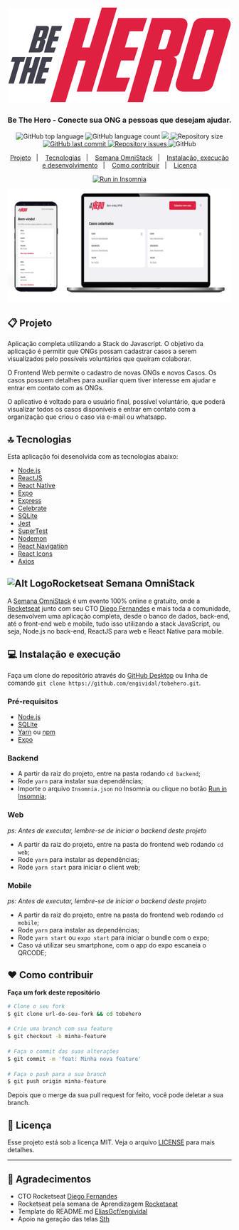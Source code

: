 <h1 align="center">
  <img src=".github/logo.svg" alt="Be The Hero">
</h1>

<h3 align="center">
  Be The Hero - Conecte sua ONG a pessoas que desejam ajudar.
</h3>

<p align="center">
  <img alt="GitHub top language" src="https://img.shields.io/github/languages/top/engividal/tobehero">
  
  <img alt="GitHub language count" src="https://img.shields.io/github/languages/count/engividal/tobehero">
  
  <a href="https://www.codacy.com/manual/engividal/tobehero?    utm_source=github.com&amp;utm_medium=referral&amp;utm_content=engividal/tobehero&amp;utm_campaign=Badge_Grade">
  <img src="https://api.codacy.com/project/badge/Grade/af7ef38b79414492844663ebbbf4e21b"/>
  </a>
  
  <img alt="Repository size" src="https://img.shields.io/github/repo-size/engividal/tobehero">
  
  <a href="https://github.com/engividal/tobehero/commits/master">
    <img alt="GitHub last commit" src="https://img.shields.io/github/last-commit/engividal/tobehero">
  </a>
  
  <a href="https://github.com/engividal/tobehero/issues">
    <img alt="Repository issues" src="https://img.shields.io/github/issues/engividal/tobehero">
  </a>
  
  <img alt="GitHub" src="https://img.shields.io/github/license/engividal/tobehero">
</p>

<p align="center">
  <a href="#%EF%B8%8F-projeto">Projeto</a>&nbsp;&nbsp;&nbsp;|&nbsp;&nbsp;&nbsp;
  <a href="#-tecnologias">Tecnologias</a>&nbsp;&nbsp;&nbsp;|&nbsp;&nbsp;&nbsp;
  <a href="#-semana-omnistack">Semana OmniStack</a>&nbsp;&nbsp;&nbsp;|&nbsp;&nbsp;&nbsp;
  <a href="#-instalação-execução-e-desenvolvimento">Instalação, execução e desenvolvimento</a>&nbsp;&nbsp;&nbsp;|&nbsp;&nbsp;&nbsp;
  <a href="#-como-contribuir">Como contribuir</a>&nbsp;&nbsp;&nbsp;|&nbsp;&nbsp;&nbsp;
  <a href="#-licença">Licença</a>
</p>

<p id="insomniaButton" align="center">
  <a href="https://insomnia.rest/images/run.svg)](https://insomnia.rest/run/?label=Tobehero%20API&uri=https%3A%2F%2Fraw.githubusercontent.com%2Fengividal%2Ftobehero%2Fmaster%2Finsomnia.json" target="_blank"><img src="https://insomnia.rest/images/run.svg" alt="Run in Insomnia"></a>
</p>

<img alt="Layout" src=".github/tobehero.png" />

## 📋 Projeto

Aplicação completa utilizando a Stack do Javascript. O objetivo da aplicação é permitir que ONGs possam cadastrar casos a serem visualizados pelo possíveis voluntários que queiram colaborar. 

O Frontend Web permite o cadastro de novas ONGs e novos Casos. Os casos possuem detalhes para auxiliar quem tiver interesse em ajudar e entrar em contato com as ONGs.

O aplicativo é voltado para o usuário final, possível voluntário, que poderá visualizar todos os casos disponíveis e entrar em contato com a organização que criou o caso via e-mail ou whatsapp.  

## 🔝 Tecnologias

Esta aplicação foi desenolvida com as tecnologias abaixo:

- [Node.js](https://nodejs.org/en/)
- [ReactJS](https://reactjs.org/)
- [React Native](https://reactnative.dev/)
- [Expo](https://expo.io/)
- [Express](https://expressjs.com/pt-br/)
- [Celebrate](https://github.com/arb/celebrate)
- [SQLite](https://www.sqlite.org/)
- [Jest](https://jestjs.io/)
- [SuperTest](https://github.com/visionmedia/supertest)
- [Nodemon](https://nodemon.io/)
- [React Navigation](https://reactnavigation.org/)
- [React Icons](https://react-icons.netlify.com/#/)
- [Axios](https://github.com/axios/axios)

## ![Alt LogoRocketseat](.github/logo-rocketseat.svg) Semana OmniStack

A [Semana OmniStack](https://rocketseat.com.br/week/inscricao/11.0) é um evento 100% online e gratuito, onde a [Rocketseat](https://github.com/rocketseat) junto com seu CTO [Diego Fernandes](https://github.com/diego3g) e mais toda a comunidade, desenvolvem uma aplicação completa, desde o banco de dados, back-end, até o front-end web e mobile, tudo isso utilizando a stack JavaScript, ou seja, Node.js no back-end, ReactJS para web e React Native para mobile.

## 💻 Instalação e execução

Faça um clone do repositório através do [GitHub Desktop](https://desktop.github.com/) ou linha de comando `git clone https://github.com/engividal/tobehero.git`.

### Pré-requisitos

- [Node.js](https://nodejs.org/en/)
- [SQLite](https://www.sqlite.org/)
- [Yarn](https://yarnpkg.com/) ou [npm](https://www.npmjs.com/)
- [Expo](https://expo.io/)

### Backend

- A partir da raiz do projeto, entre na pasta rodando `cd backend`;
- Rode `yarn` para instalar sua dependências;
- Importe o arquivo `Insomnia.json` no Insomnia ou clique no botão [Run in Insomnia](#insomniaButton);

### Web

_ps: Antes de executar, lembre-se de iniciar o backend deste projeto_

- A partir da raiz do projeto, entre na pasta do frontend web rodando `cd web`;
- Rode `yarn` para instalar as dependências;
- Rode `yarn start` para iniciar o client web;

### Mobile

_ps: Antes de executar, lembre-se de iniciar o backend deste projeto_

- A partir da raiz do projeto, entre na pasta do frontend web rodando `cd mobile`;
- Rode `yarn` para instalar as dependências;
- Rode `yarn start` ou `expo start` para iniciar o bundle com o expo;
- Caso vá utilizar seu smartphone, com o app do expo escaneia o QRCODE;

## ❤️ Como contribuir

**Faça um fork deste repositório**

<!-- - Faça um fork desse repositório;
- Cria uma branch com a sua feature: `git checkout -b minha-feature`;
- Faça commit das suas alterações: `git commit -m 'feat: Minha nova feature'`;
- Faça push para a sua branch: `git push origin minha-feature`; -->

```bash
# Clone o seu fork
$ git clone url-do-seu-fork && cd tobehero

# Crie uma branch com sua feature
$ git checkout -b minha-feature

# Faça o commit das suas alterações
$ git commit -m 'feat: Minha nova feature'

# Faça o push para a sua branch
$ git push origin minha-feature
```

Depois que o merge da sua pull request for feito, você pode deletar a sua branch.

## 📝 Licença

Esse projeto está sob a licença MIT. Veja o arquivo [LICENSE](https://github.com/engividal/tobehero/blob/master/LICENSE) para mais detalhes.

---

## 🙏 Agradecimentos 

- CTO Rocketseat [Diego Fernandes](https://github.com/diego3g)
- Rocketseat pela semana de Aprendizagem [Rocketseat](https://github.com/rocketseat)
- Template do README.md [EliasGcf/engividal](https://www.linkedin.com/in/eliasgcf/)
- Apoio na geração das telas [Sth](https://www.linkedin.com/in/sthefany-freitas-9130991a3/)
